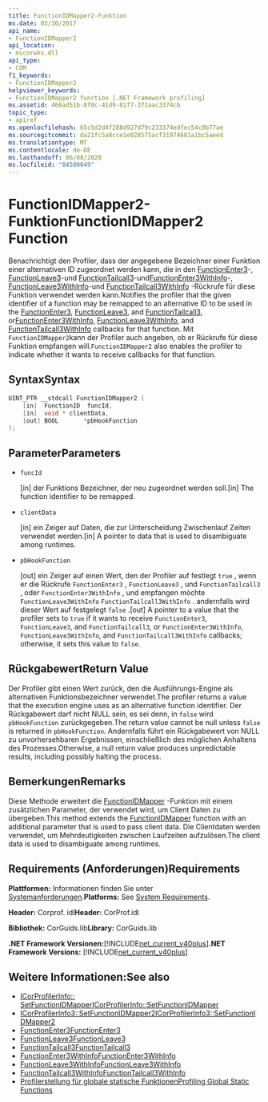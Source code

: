 ```yaml
---
title: FunctionIDMapper2-Funktion
ms.date: 03/30/2017
api_name:
- FunctionIDMapper2
api_location:
- mscorwks.dll
api_type:
- COM
f1_keywords:
- FunctionIDMapper2
helpviewer_keywords:
- FunctionIDMapper2 function [.NET Framework profiling]
ms.assetid: 466ad51b-8f0c-41d9-81f7-371aac3374cb
topic_type:
- apiref
ms.openlocfilehash: 65c5d2d4f288d927d79c233374edfec54c0b77ae
ms.sourcegitcommit: da21fc5a8cce1e028575acf31974681a1bc5aeed
ms.translationtype: MT
ms.contentlocale: de-DE
ms.lasthandoff: 06/08/2020
ms.locfileid: "84500649"
---
```

# <a name="functionidmapper2-function"></a><span data-ttu-id="38ba6-102">FunctionIDMapper2-Funktion</span><span class="sxs-lookup"><span data-stu-id="38ba6-102">FunctionIDMapper2 Function</span></span>
<span data-ttu-id="38ba6-103">Benachrichtigt den Profiler, dass der angegebene Bezeichner einer Funktion einer alternativen ID zugeordnet werden kann, die in den [FunctionEnter3](functionenter3-function.md)-, [FunctionLeave3](functionleave3-function.md)-und [FunctionTailcall3](functiontailcall3-function.md)-und[FunctionEnter3WithInfo](functionenter3withinfo-function.md)-, [FunctionLeave3WithInfo](functionleave3withinfo-function.md)-und [FunctionTailcall3WithInfo](functiontailcall3withinfo-function.md) -Rückrufe für diese Funktion verwendet werden kann.</span><span class="sxs-lookup"><span data-stu-id="38ba6-103">Notifies the profiler that the given identifier of a function may be remapped to an alternative ID to be used in the [FunctionEnter3](functionenter3-function.md), [FunctionLeave3](functionleave3-function.md), and [FunctionTailcall3](functiontailcall3-function.md), or[FunctionEnter3WithInfo](functionenter3withinfo-function.md), [FunctionLeave3WithInfo](functionleave3withinfo-function.md), and [FunctionTailcall3WithInfo](functiontailcall3withinfo-function.md) callbacks for that function.</span></span> <span data-ttu-id="38ba6-104">Mit `FunctionIDMapper2`kann der Profiler auch angeben, ob er Rückrufe für diese Funktion empfangen will.</span><span class="sxs-lookup"><span data-stu-id="38ba6-104">`FunctionIDMapper2` also enables the profiler to indicate whether it wants to receive callbacks for that function.</span></span>  
  
## <a name="syntax"></a><span data-ttu-id="38ba6-105">Syntax</span><span class="sxs-lookup"><span data-stu-id="38ba6-105">Syntax</span></span>  
  
```cpp  
UINT_PTR __stdcall FunctionIDMapper2 (  
    [in]  FunctionID  funcId,  
    [in]  void * clientData,  
    [out] BOOL       *pbHookFunction  
);  
```  
  
## <a name="parameters"></a><span data-ttu-id="38ba6-106">Parameter</span><span class="sxs-lookup"><span data-stu-id="38ba6-106">Parameters</span></span>

- `funcId`

  <span data-ttu-id="38ba6-107">\[in] der Funktions Bezeichner, der neu zugeordnet werden soll.</span><span class="sxs-lookup"><span data-stu-id="38ba6-107">\[in] The function identifier to be remapped.</span></span>

- `clientData`

  <span data-ttu-id="38ba6-108">\[in] ein Zeiger auf Daten, die zur Unterscheidung Zwischenlauf Zeiten verwendet werden.</span><span class="sxs-lookup"><span data-stu-id="38ba6-108">\[in] A pointer to data that is used to disambiguate among runtimes.</span></span>

- `pbHookFunction`

  <span data-ttu-id="38ba6-109">\[out] ein Zeiger auf einen Wert, den der Profiler auf festlegt `true` , wenn er die Rückrufe `FunctionEnter3` , `FunctionLeave3` , und `FunctionTailcall3` , oder `FunctionEnter3WithInfo` , und empfangen möchte `FunctionLeave3WithInfo` `FunctionTailcall3WithInfo` . andernfalls wird dieser Wert auf festgelegt `false` .</span><span class="sxs-lookup"><span data-stu-id="38ba6-109">\[out] A pointer to a value that the profiler sets to `true` if it wants to receive `FunctionEnter3`, `FunctionLeave3`, and `FunctionTailcall3`, or `FunctionEnter3WithInfo`, `FunctionLeave3WithInfo`, and `FunctionTailcall3WithInfo` callbacks; otherwise, it sets this value to `false`.</span></span>

## <a name="return-value"></a><span data-ttu-id="38ba6-110">Rückgabewert</span><span class="sxs-lookup"><span data-stu-id="38ba6-110">Return Value</span></span>  
 <span data-ttu-id="38ba6-111">Der Profiler gibt einen Wert zurück, den die Ausführungs-Engine als alternativen Funktionsbezeichner verwendet.</span><span class="sxs-lookup"><span data-stu-id="38ba6-111">The profiler returns a value that the execution engine uses as an alternative function identifier.</span></span> <span data-ttu-id="38ba6-112">Der Rückgabewert darf nicht NULL sein, es sei denn, in `false` wird `pbHookFunction` zurückgegeben.</span><span class="sxs-lookup"><span data-stu-id="38ba6-112">The return value cannot be null unless `false` is returned in `pbHookFunction`.</span></span> <span data-ttu-id="38ba6-113">Andernfalls führt ein Rückgabewert von NULL zu unvorhersehbaren Ergebnissen, einschließlich des möglichen Anhaltens des Prozesses.</span><span class="sxs-lookup"><span data-stu-id="38ba6-113">Otherwise, a null return value produces unpredictable results, including possibly halting the process.</span></span>  
  
## <a name="remarks"></a><span data-ttu-id="38ba6-114">Bemerkungen</span><span class="sxs-lookup"><span data-stu-id="38ba6-114">Remarks</span></span>  
 <span data-ttu-id="38ba6-115">Diese Methode erweitert die [FunctionIDMapper](functionidmapper-function.md) -Funktion mit einem zusätzlichen Parameter, der verwendet wird, um Client Daten zu übergeben.</span><span class="sxs-lookup"><span data-stu-id="38ba6-115">This method extends the [FunctionIDMapper](functionidmapper-function.md) function with an additional parameter that is used to pass client data.</span></span> <span data-ttu-id="38ba6-116">Die Clientdaten werden verwendet, um Mehrdeutigkeiten zwischen Laufzeiten aufzulösen.</span><span class="sxs-lookup"><span data-stu-id="38ba6-116">The client data is used to disambiguate among runtimes.</span></span>  
  
## <a name="requirements"></a><span data-ttu-id="38ba6-117">Requirements (Anforderungen)</span><span class="sxs-lookup"><span data-stu-id="38ba6-117">Requirements</span></span>  
 <span data-ttu-id="38ba6-118">**Plattformen:** Informationen finden Sie unter [Systemanforderungen](../../get-started/system-requirements.md).</span><span class="sxs-lookup"><span data-stu-id="38ba6-118">**Platforms:** See [System Requirements](../../get-started/system-requirements.md).</span></span>  
  
 <span data-ttu-id="38ba6-119">**Header:** Corprof. idl</span><span class="sxs-lookup"><span data-stu-id="38ba6-119">**Header:** CorProf.idl</span></span>  
  
 <span data-ttu-id="38ba6-120">**Bibliothek:** CorGuids.lib</span><span class="sxs-lookup"><span data-stu-id="38ba6-120">**Library:** CorGuids.lib</span></span>  
  
 <span data-ttu-id="38ba6-121">**.NET Framework Versionen:**[!INCLUDE[net_current_v40plus](../../../../includes/net-current-v40plus-md.md)]</span><span class="sxs-lookup"><span data-stu-id="38ba6-121">**.NET Framework Versions:** [!INCLUDE[net_current_v40plus](../../../../includes/net-current-v40plus-md.md)]</span></span>  
  
## <a name="see-also"></a><span data-ttu-id="38ba6-122">Weitere Informationen:</span><span class="sxs-lookup"><span data-stu-id="38ba6-122">See also</span></span>

- [<span data-ttu-id="38ba6-123">ICorProfilerInfo:: SetFunctionIDMapper</span><span class="sxs-lookup"><span data-stu-id="38ba6-123">ICorProfilerInfo::SetFunctionIDMapper</span></span>](icorprofilerinfo-setfunctionidmapper-method.md)
- [<span data-ttu-id="38ba6-124">ICorProfilerInfo3::SetFunctionIDMapper2</span><span class="sxs-lookup"><span data-stu-id="38ba6-124">ICorProfilerInfo3::SetFunctionIDMapper2</span></span>](icorprofilerinfo3-setfunctionidmapper2-method.md)
- [<span data-ttu-id="38ba6-125">FunctionEnter3</span><span class="sxs-lookup"><span data-stu-id="38ba6-125">FunctionEnter3</span></span>](functionenter3-function.md)
- [<span data-ttu-id="38ba6-126">FunctionLeave3</span><span class="sxs-lookup"><span data-stu-id="38ba6-126">FunctionLeave3</span></span>](functionleave3-function.md)
- [<span data-ttu-id="38ba6-127">FunctionTailcall3</span><span class="sxs-lookup"><span data-stu-id="38ba6-127">FunctionTailcall3</span></span>](functiontailcall3-function.md)
- [<span data-ttu-id="38ba6-128">FunctionEnter3WithInfo</span><span class="sxs-lookup"><span data-stu-id="38ba6-128">FunctionEnter3WithInfo</span></span>](functionenter3withinfo-function.md)
- [<span data-ttu-id="38ba6-129">FunctionLeave3WithInfo</span><span class="sxs-lookup"><span data-stu-id="38ba6-129">FunctionLeave3WithInfo</span></span>](functionleave3withinfo-function.md)
- [<span data-ttu-id="38ba6-130">FunctionTailcall3WithInfo</span><span class="sxs-lookup"><span data-stu-id="38ba6-130">FunctionTailcall3WithInfo</span></span>](functiontailcall3withinfo-function.md)
- [<span data-ttu-id="38ba6-131">Profilerstellung für globale statische Funktionen</span><span class="sxs-lookup"><span data-stu-id="38ba6-131">Profiling Global Static Functions</span></span>](profiling-global-static-functions.md)
